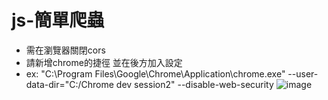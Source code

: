 # js-簡單爬蟲
* 需在瀏覽器關閉cors
* 請新增chrome的捷徑 並在後方加入設定 
* ex: "C:\Program Files\Google\Chrome\Application\chrome.exe" --user-data-dir="C:/Chrome dev session2" --disable-web-security
![image](https://user-images.githubusercontent.com/54828956/164606409-b0e8a7f9-0a0f-4a6f-80cc-f1145aced136.png)
